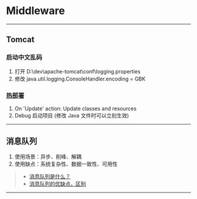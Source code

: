 # Middleware

---
## Tomcat
### 启动中文乱码
1. 打开 D:\dev\apache-tomcat\conf\logging.properties
2. 修改 java.util.logging.ConsoleHandler.encoding = GBK
### [热部署](https://blog.csdn.net/w15321271041/article/details/80597962)
1. On 'Update' action: Update classes and resources
2. Debug 启动项目 (修改 Java 文件时可以立刻生效)
---
## 消息队列
1. 使用场景：异步、削峰、解耦
2. 使用缺点：系统复杂性、数据一致性、可用性
>- [消息队列是什么？](https://www.zhihu.com/question/54152397/answer/923992679)
>- [消息队列的优缺点，区别](https://www.jianshu.com/p/eaafb1581e55)
---
